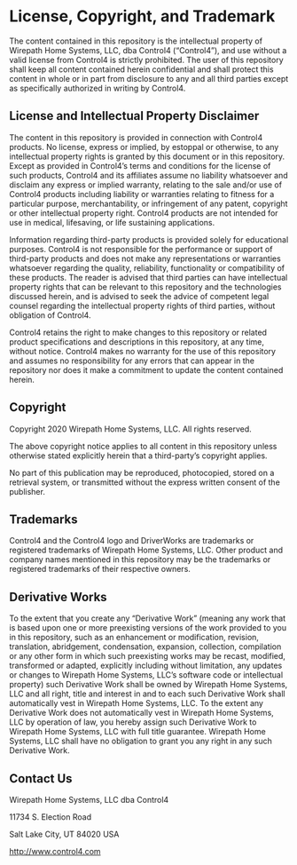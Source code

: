 # License, Copyright, and Trademark

The content contained in this repository is the intellectual property of Wirepath Home Systems, LLC, dba Control4 (“Control4”), and use without a valid license from Control4 is strictly prohibited. The user of this repository shall keep all content contained herein confidential and shall protect this content in whole or in part from disclosure to any and all third parties except as specifically authorized in writing by Control4.

## License and Intellectual Property Disclaimer

The content in this repository is provided in connection with Control4 products. No license, express or implied, by estoppal or otherwise, to any intellectual property rights is granted by this document or in this repository. Except as provided in Control4ʼs terms and conditions for the license of such products, Control4 and its affiliates assume no liability whatsoever and disclaim any express or implied warranty, relating to the sale and/or use of Control4 products including liability or warranties relating to fitness for a particular purpose, merchantability, or infringement of any patent, copyright or other intellectual property right. Control4 products are not intended for use in medical, lifesaving, or life sustaining applications.

Information regarding third-party products is provided solely for educational purposes. Control4 is not responsible for the performance or support of third-party products and does not make any representations or warranties whatsoever regarding the quality, reliability, functionality or compatibility of these products. The reader is advised that third parties can have intellectual property rights that can be relevant to this repository and the technologies discussed herein, and is advised to seek the advice of competent legal counsel regarding the intellectual property rights of third parties, without obligation of Control4.

Control4 retains the right to make changes to this repository or related product specifications and descriptions in this repository, at any time, without notice. Control4 makes no warranty for the use of this repository and assumes no responsibility for any errors that can appear in the repository nor does it make a commitment to update the content contained herein.

## Copyright

Copyright 2020 Wirepath Home Systems, LLC. All rights reserved.

The above copyright notice applies to all content in this repository unless otherwise stated explicitly herein that a third-party’s copyright applies.

No part of this publication may be reproduced, photocopied, stored on a retrieval system, or transmitted without the express written consent of the publisher.

## Trademarks

Control4 and the Control4 logo and DriverWorks are trademarks or registered trademarks of Wirepath Home Systems, LLC. Other product and company names mentioned in this repository may be the trademarks or registered trademarks of their respective owners.

## Derivative Works

To the extent that you create any “Derivative Work” (meaning any work that is based upon one or more preexisting versions of the work provided to you in this repository, such as an enhancement or modification, revision, translation, abridgement, condensation, expansion, collection, compilation or any other form in which such preexisting works may be recast, modified, transformed or adapted, explicitly including without limitation, any updates or changes to Wirepath Home Systems, LLC’s software code or intellectual property) such Derivative Work shall be owned by Wirepath Home Systems, LLC and all right, title and interest in and to each such Derivative Work shall automatically vest in Wirepath Home Systems, LLC. To the extent any Derivative Work does not automatically vest in Wirepath Home Systems, LLC by operation of law, you hereby assign such Derivative Work to Wirepath Home Systems, LLC with full title guarantee. Wirepath Home Systems, LLC shall have no obligation to grant you any right in any such Derivative Work.

## Contact Us

Wirepath Home Systems, LLC dba Control4

11734 S. Election Road

Salt Lake City, UT 84020 USA

http://www.control4.com
